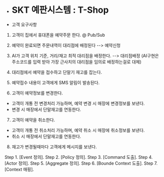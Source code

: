 - # SKT 예판시스템 : T-Shop #

- 고객 요구사항
1. 고객이 집에서 휴대폰을 예약주문 한다.
  @ Pub/Sub

2. 예약이 완료되면 주문내역이 대리점에 배정된다 --> 예약신청

3. AI가 고객 위치 기준, 거리/재고 최적 대리점을 배정한다. --> 대리점배정
  (AI구현은 주소코드를 입력 받아 가장 근사치의 대리점을 임의로 배정하는걸로 대체)

4. 대리점에서 예약을 접수하고 단말기 재고를 잡는다. 

5. 예약접수 내용이 고객에게 SMS 알림이 발송된다.

6. 고객이 예약정보를 변경한다.
  - 고객이 개통 전 변경처리 가능하며, 예약 변경 시 매장에 변경정보를 보낸다.
  - 변경 시 매장에서 단말재고를 연동한다.

7. 고객이 예약을 취소한다.
  - 고객이 개통 전 취소처리 가능하며, 예약 취소 시 매장에 취소정보를 보낸다.
  - 취소 시 매장에서 단말재고를 연동한다.
  
8. 재고가 변경될때마다 고객에게 메시지를 보낸다.





Step 1. [Event 정의].
Step 2. [Policy 정의].
Step 3. [Command 도출].
Step 4. [Actor 정의].
Step 5. [Aggregate 정의].
Step 6. [Bounde Context 도출].
Step 7. [Context 매핑].

